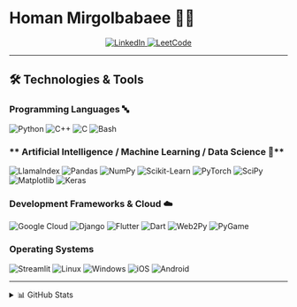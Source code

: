 # Homan Mirgolbabaee 👨‍💻

<p align="center">
  <a href="https://www.linkedin.com/in/homan-mirgolbabaee" target="_blank">
    <img src="https://img.shields.io/badge/LinkedIn-blue?style=flat-square&logo=linkedin" alt="LinkedIn">
  </a>
  <a href="https://leetcode.com/Homan_Mirgolbabaee" target="_blank">
    <img src="https://img.shields.io/badge/LeetCode-blue?style=flat-square&logo=LeetCode" alt="LeetCode">
  </a>
</p>

---

## 🛠️ Technologies & Tools

### **Programming Languages 🔤**

![Python](https://img.shields.io/badge/python-3776AB?style=flat-square&logo=python&logoColor=white)
![C++](https://img.shields.io/badge/c++-00599C?style=flat-square&logo=cplusplus&logoColor=white)
![C](https://img.shields.io/badge/c-A8B9CC?style=flat-square&logo=c&logoColor=white)
![Bash](https://img.shields.io/badge/bash-4EAA25?style=flat-square&logo=gnu-bash&logoColor=white)

### ** Artificial Intelligence / Machine Learning / Data Science 🤖**
![LlamaIndex](https://img.shields.io/badge/🦙llamaindex-0B293F?style=flat-square&logo=llamaindex&logoColor=white)
![Pandas](https://img.shields.io/badge/pandas-150458?style=flat-square&logo=pandas&logoColor=white)
![NumPy](https://img.shields.io/badge/numpy-013243?style=flat-square&logo=numpy&logoColor=white)
![Scikit-Learn](https://img.shields.io/badge/scikit--learn-F7931E?style=flat-square&logo=scikit-learn&logoColor=white)
![PyTorch](https://img.shields.io/badge/PyTorch-EE4C2C?style=flat-square&logo=PyTorch&logoColor=white)
![SciPy](https://img.shields.io/badge/SciPy-8CAAE6?style=flat-square&logo=scipy&logoColor=white)
![Matplotlib](https://img.shields.io/badge/Matplotlib-1967AA?style=flat-square&logo=matplotlib&logoColor=white)
![Keras](https://img.shields.io/badge/Keras-FF0000?style=flat-square&logo=keras&logoColor=white)


### **Development Frameworks & Cloud ☁️**
![Google Cloud](https://img.shields.io/badge/Google_Cloud-4285F4?style=flat-square&logo=google-cloud&logoColor=white)
![Django](https://img.shields.io/badge/django-092E20?style=flat-square&logo=django&logoColor=white)
![Flutter](https://img.shields.io/badge/flutter-02569B?style=flat-square&logo=flutter&logoColor=white)
![Dart](https://img.shields.io/badge/dart-0175C2?style=flat-square&logo=dart&logoColor=white)
![Web2Py](https://img.shields.io/badge/web2py-000000?style=flat-square&logo=web2py&logoColor=white)
![PyGame](https://img.shields.io/badge/pygame-000000?style=flat-square&logo=pygame&logoColor=white)

### **Operating Systems**
![Streamlit](https://img.shields.io/badge/streamlit-FF4B4B?style=flat-square&logo=Streamlit&logoColor=white) 
![Linux](https://img.shields.io/badge/linux-FCC624?style=flat-square&logo=Linux&logoColor=white)
![Windows](https://img.shields.io/badge/Windows-0078D6?style=flat-square&logo=Windows&logoColor=white)
![iOS](https://img.shields.io/badge/ios-000000?style=flat-square&logo=ios&logoColor=white)
![Android](https://img.shields.io/badge/android-3DDC84?style=flat-square&logo=android&logoColor=white)

---

<details>
  <summary>📊 GitHub Stats</summary>
  <p align="center">
    <a href="https://github.com/homanmirgolbabaee">
      <img src="http://github-profile-summary-cards.vercel.app/api/cards/profile-details?username=homanmirgolbabaee&theme=transparent" alt="GitHub Stats"/>
    </a>
  </p>
    <p align="center">
    <!-- GitHub Stats Card -->
          <a href="https://github.com/homanmirgolbabaee">
      <img src="https://github-readme-stats.vercel.app/api/top-langs/?username=homanmirgolbabaee&langs_count=5&theme=radical" alt="Most Used Languages"/>
    </a>
    <br><br>
    <!-- Most Used Languages -->
    <a href="https://github.com/homanmirgolbabaee">
      <img src="https://github-readme-stats.vercel.app/api?username=homanmirgolbabaee&show_icons=true&theme=radical" alt="GitHub Stats"/>
    </a>
  </p>
<details>
